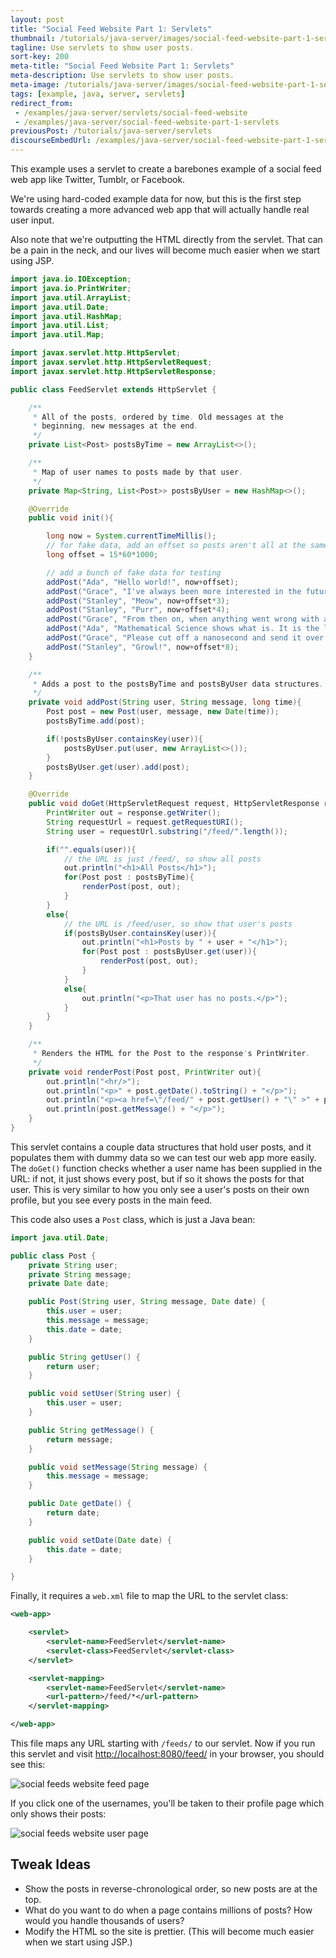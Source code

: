 ```yaml
---
layout: post
title: "Social Feed Website Part 1: Servlets"
thumbnail: /tutorials/java-server/images/social-feed-website-part-1-servlets-3.png
tagline: Use servlets to show user posts.
sort-key: 200
meta-title: "Social Feed Website Part 1: Servlets"
meta-description: Use servlets to show user posts.
meta-image: /tutorials/java-server/images/social-feed-website-part-1-servlets-4.png
tags: [example, java, server, servlets]
redirect_from:
 - /examples/java-server/servlets/social-feed-website
 - /examples/java-server/social-feed-website-part-1-servlets
previousPost: /tutorials/java-server/servlets
discourseEmbedUrl: /examples/java-server/social-feed-website-part-1-servlets
---
```


This example uses a servlet to create a barebones example of a social feed web app like Twitter, Tumblr, or Facebook.

We're using hard-coded example data for now, but this is the first step towards creating a more advanced web app that will actually handle real user input.

Also note that we're outputting the HTML directly from the servlet. That can be a pain in the neck, and our lives will become much easier when we start using JSP.

```java
import java.io.IOException;
import java.io.PrintWriter;
import java.util.ArrayList;
import java.util.Date;
import java.util.HashMap;
import java.util.List;
import java.util.Map;

import javax.servlet.http.HttpServlet;
import javax.servlet.http.HttpServletRequest;
import javax.servlet.http.HttpServletResponse;

public class FeedServlet extends HttpServlet {

	/**
	 * All of the posts, ordered by time. Old messages at the
	 * beginning, new messages at the end.
	 */
	private List<Post> postsByTime = new ArrayList<>();

	/**
	 * Map of user names to posts made by that user.
	 */
	private Map<String, List<Post>> postsByUser = new HashMap<>();

	@Override
	public void init(){

		long now = System.currentTimeMillis();
		// for fake data, add an offset so posts aren't all at the same time
		long offset = 15*60*1000;

		// add a bunch of fake data for testing
		addPost("Ada", "Hello world!", now+offset);
		addPost("Grace", "I've always been more interested in the future than in the past.", now+offset*2);
		addPost("Stanley", "Meow", now+offset*3);
		addPost("Stanley", "Purr", now+offset*4);
		addPost("Grace", "From then on, when anything went wrong with a computer, we said it had bugs in it.", now+offset*5);
		addPost("Ada", "Mathematical Science shows what is. It is the language of the unseen relations between things.", now+offset*6);
		addPost("Grace", "Please cut off a nanosecond and send it over to me.", now+offset*7);
		addPost("Stanley", "Growl!", now+offset*8);
	}

	/**
	 * Adds a post to the postsByTime and postsByUser data structures.
	 */
	private void addPost(String user, String message, long time){
		Post post = new Post(user, message, new Date(time));
		postsByTime.add(post);

		if(!postsByUser.containsKey(user)){
			postsByUser.put(user, new ArrayList<>());
		}
		postsByUser.get(user).add(post);
	}

	@Override
	public void doGet(HttpServletRequest request, HttpServletResponse response) throws IOException {
		PrintWriter out = response.getWriter();
		String requestUrl = request.getRequestURI();
		String user = requestUrl.substring("/feed/".length());

		if("".equals(user)){
			// the URL is just /feed/, so show all posts
			out.println("<h1>All Posts</h1>");
			for(Post post : postsByTime){
				renderPost(post, out);
			}
		}
		else{
			// the URL is /feed/user, so show that user's posts
			if(postsByUser.containsKey(user)){
				out.println("<h1>Posts by " + user + "</h1>");
				for(Post post : postsByUser.get(user)){
					renderPost(post, out);
				}
			}
			else{
				out.println("<p>That user has no posts.</p>");
			}
		}
	}

	/**
	 * Renders the HTML for the Post to the response's PrintWriter.
	 */
	private void renderPost(Post post, PrintWriter out){
		out.println("<hr/>");
		out.println("<p>" + post.getDate().toString() + "</p>");
		out.println("<p><a href=\"/feed/" + post.getUser() + "\" >" + post.getUser() + "</a>: ");
		out.println(post.getMessage() + "</p>");
	}
}
```

This servlet contains a couple data structures that hold user posts, and it populates them with dummy data so we can test our web app more easily. The `doGet()` function checks whether a user name has been supplied in the URL: if not, it just shows every post, but if so it shows the posts for that user. This is very similar to how you only see a user's posts on their own profile, but you see every posts in the main feed.

This code also uses a `Post` class, which is just a Java bean:

```java
import java.util.Date;

public class Post {
	private String user;
	private String message;
	private Date date;

	public Post(String user, String message, Date date) {
		this.user = user;
		this.message = message;
		this.date = date;
	}

	public String getUser() {
		return user;
	}

	public void setUser(String user) {
		this.user = user;
	}

	public String getMessage() {
		return message;
	}

	public void setMessage(String message) {
		this.message = message;
	}

	public Date getDate() {
		return date;
	}

	public void setDate(Date date) {
		this.date = date;
	}

}
```

Finally, it requires a `web.xml` file to map the URL to the servlet class:

```xml
<web-app>

	<servlet>
		<servlet-name>FeedServlet</servlet-name>
		<servlet-class>FeedServlet</servlet-class>
	</servlet>

	<servlet-mapping>
		<servlet-name>FeedServlet</servlet-name>
		<url-pattern>/feed/*</url-pattern>
	</servlet-mapping>

</web-app>
```

This file maps any URL starting with `/feeds/` to our servlet. Now if you run this servlet and visit [http://localhost:8080/feed/](http://localhost:8080/feed/) in your browser, you should see this:

![social feeds website feed page](/tutorials/java-server/images/social-feed-website-part-1-servlets-1.png)

If you click one of the usernames, you'll be taken to their profile page which only shows their posts:

![social feeds website user page](/tutorials/java-server/images/social-feed-website-part-1-servlets-2.png)

## Tweak Ideas

- Show the posts in reverse-chronological order, so new posts are at the top.
- What do you want to do when a page contains millions of posts? How would you handle thousands of users?
- Modify the HTML so the site is prettier. (This will become much easier when we start using JSP.)
